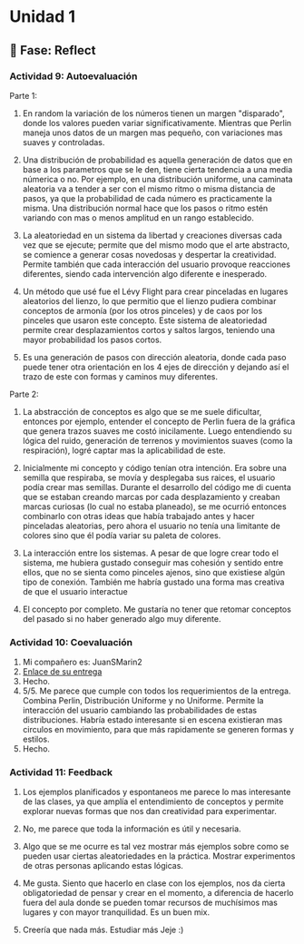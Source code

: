 # Unidad 1

## 🤔 Fase: Reflect

### Actividad 9: Autoevaluación

Parte 1:
1. En random la variación de los números tienen un margen "disparado", donde los valores pueden variar significativamente. Mientras que Perlin maneja unos datos de un margen mas pequeño, con variaciones mas suaves y controladas.

2. Una distribución de probabilidad es aquella generación de datos que en base a los parametros que se le den, tiene cierta tendencia a una media númerica o no. Por ejemplo, en una distribución uniforme, una caminata aleatoria va a tender a ser con el mismo ritmo o misma distancia de pasos, ya que la probabilidad de cada número es practicamente la misma. Una distribución normal hace que los pasos o ritmo estén variando con mas o menos amplitud en un rango establecido.
   
3. La aleatoriedad en un sistema da libertad y creaciones diversas cada vez que se ejecute; permite que del mismo modo que el arte abstracto, se comience a generar cosas novedosas y despertar la creatividad. Permite también que cada interacción del usuario provoque reacciones diferentes, siendo cada intervención algo diferente e inesperado.

4. Un método que usé fue el Lévy Flight para crear pinceladas en lugares aleatorios del lienzo, lo que permitio que el lienzo pudiera combinar conceptos de armonía (por los otros pinceles) y de caos por los pinceles que usaron este concepto. Este sistema de aleatoriedad permite crear desplazamientos cortos y saltos largos, teniendo una mayor probabilidad los pasos cortos.

5. Es una generación de pasos con dirección aleatoria, donde cada paso puede tener otra orientación en los 4 ejes de dirección y dejando así el trazo de este con formas y caminos muy diferentes.

Parte 2:
1. La abstracción de conceptos es algo que se me suele dificultar, entonces por ejemplo, entender el concepto de Perlin fuera de la gráfica que genera trazos suaves me costó inicilamente. Luego entendiendo su lógica del ruido, generación de terrenos y movimientos suaves (como la respiración), logré captar mas la aplicabilidad de este.
   
2. Inicialmente mi concepto y código tenían otra intención. Era sobre una semilla que respiraba, se movía y desplegaba sus raices, el usuario podía crear mas semillas. Durante el desarrollo del código me di cuenta que se estaban creando marcas por cada desplazamiento y creaban marcas curiosas (lo cual no estaba planeado), se me ocurrió entonces combinarlo con otras ideas que había trabajado antes y hacer pinceladas aleatorias, pero ahora el usuario no tenía una limitante de colores sino que él podía variar su paleta de colores.

3. La interacción entre los sistemas. A pesar de que logre crear todo el sistema, me hubiera gustado conseguir mas cohesión y sentido entre ellos, que no se sienta como pinceles ajenos, sino que existiese algún tipo de conexión. También me habría gustado una forma mas creativa de que el usuario interactue

4. El concepto por completo. Me gustaría no tener que retomar conceptos del pasado si no haber generado algo muy diferente.

### Actividad 10: Coevaluación
1. Mi compañero es: JuanSMarin2
2. [Enlace de su entrega](https://editor.p5js.org/JuanSMarin2/sketches/KRXUBuzGr)
3. Hecho.
4. 5/5. Me parece que cumple con todos los requerimientos de la entrega. Combina Perlin, Distribución Uniforme y no Uniforme. Permite la interacción del usuario cambiando las probabilidades de estas distribuciones. Habría estado interesante si en escena existieran mas circulos en movimiento, para que más rapidamente se generen formas y estilos.
5. Hecho.

### Actividad 11: Feedback
1. Los ejemplos planificados y espontaneos me parece lo mas interesante de las clases, ya que amplía el entendimiento de conceptos y permite explorar nuevas formas que nos dan creatividad para experimentar.

2. No, me parece que toda la información es útil y necesaria.

3. Algo que se me ocurre es tal vez mostrar más ejemplos sobre como se pueden usar ciertas aleatoriedades en la práctica. Mostrar experimentos de otras personas aplicando estas lógicas.

4. Me gusta. Siento que hacerlo en clase con los ejemplos, nos da cierta obligatoriedad de pensar y crear en el momento, a diferencia de hacerlo fuera del aula donde se pueden tomar recursos de muchísimos mas lugares y con mayor tranquilidad. Es un buen mix.

5. Creería que nada más. Estudiar más Jeje :)
